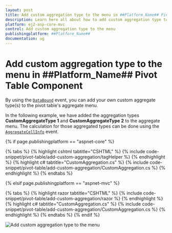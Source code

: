 ```yaml
---
layout: post
title: Add custom aggregation type to the menu in ##Platform_Name## Pivot Table Component
description: Learn here all about how to add custom aggregation type to the menu in Syncfusion ##Platform_Name## Pivot Table component of syncfusion and more.
platform: ej2-asp-core-mvc
control: Add custom aggregation type to the menu
publishingplatform: ##Platform_Name## 
documentation: ug
---
```


<!-- markdownlint-disable MD009 -->

# Add custom aggregation type to the menu in ##Platform_Name## Pivot Table Component

By using the [`DataBound`](https://help.syncfusion.com/cr/aspnetmvc-js2/Syncfusion.EJ2.PivotView.PivotView.html#Syncfusion_EJ2_PivotView_PivotView_DataBound) event, you can add your own custom aggregate type(s) to the pivot table's aggregate menu.

In the following example, we have added the aggregation types **CustomAggregateType 1** and **CustomAggregateType 2** to the aggregate menu. The calculation for those aggregated types can be done using the [`AggregateCellInfo`](https://help.syncfusion.com/cr/aspnetmvc-js2/Syncfusion.EJ2.PivotView.PivotView.html#Syncfusion_EJ2_PivotView_PivotView_AggregateCellInfo) event.

{% if page.publishingplatform == "aspnet-core" %}

{% tabs %}
{% highlight cshtml tabtitle="CSHTML" %}
{% include code-snippet/pivot-table/add-custom-aggregation/tagHelper %}
{% endhighlight %}
{% highlight c# tabtitle="CustomAggregation.cs" %}
{% include code-snippet/pivot-table/add-custom-aggregation/CustomAggregation.cs %}
{% endhighlight %}
{% endtabs %}

{% elsif page.publishingplatform == "aspnet-mvc" %}

{% tabs %}
{% highlight razor tabtitle="CSHTML" %}
{% include code-snippet/pivot-table/add-custom-aggregation/razor %}
{% endhighlight %}
{% highlight c# tabtitle="CustomAggregation.cs" %}
{% include code-snippet/pivot-table/add-custom-aggregation/CustomAggregation.cs %}
{% endhighlight %}
{% endtabs %}
{% endif %}

![Add custom aggregation type to the menu](../images/add-custom-aggregation-type-in-menu.png)
